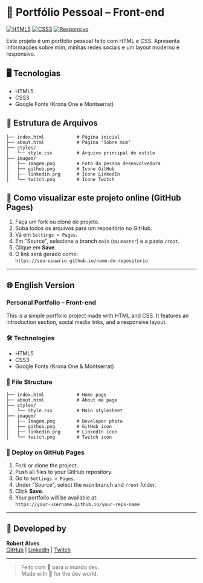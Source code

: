 
# 💼 Portfólio Pessoal – Front-end

[![HTML5](https://img.shields.io/badge/HTML5-E34F26?style=for-the-badge&logo=html5&logoColor=white)](https://developer.mozilla.org/pt-BR/docs/Web/HTML)
[![CSS3](https://img.shields.io/badge/CSS3-1572B6?style=for-the-badge&logo=css3&logoColor=white)](https://developer.mozilla.org/pt-BR/docs/Web/CSS)
[![Responsivo](https://img.shields.io/badge/RESPONSIVO-SIM-22d4fd?style=for-the-badge)](#)

Este projeto é um portfólio pessoal feito com HTML e CSS. Apresenta informações sobre mim, minhas redes sociais e um layout moderno e responsivo.

## 🖥️ Tecnologias

- HTML5  
- CSS3  
- Google Fonts (Krona One e Montserrat)

## 📁 Estrutura de Arquivos

```
├── index.html            # Página inicial
├── about.html            # Página "Sobre mim"
├── styles/
│   └── style.css         # Arquivo principal de estilo
├── imagem/
│   ├── Imagem.png        # Foto da pessoa desenvolvedora
│   ├── github.png        # Ícone GitHub
│   ├── linkedin.png      # Ícone LinkedIn
│   └── twitch.png        # Ícone Twitch
```

## 🚀 Como visualizar este projeto online (GitHub Pages)

1. Faça um fork ou clone do projeto.
2. Suba todos os arquivos para um repositório no GitHub.
3. Vá em `Settings > Pages`.
4. Em "Source", selecione a branch `main` (ou `master`) e a pasta `/root`.
5. Clique em **Save**.
6. O link será gerado como:  
   `https://seu-usuario.github.io/nome-do-repositorio`

---

## 🌐 English Version

### Personal Portfolio – Front-end

This is a simple portfolio project made with HTML and CSS. It features an introduction section, social media links, and a responsive layout.

### 🛠️ Technologies

- HTML5  
- CSS3  
- Google Fonts (Krona One & Montserrat)

### 📁 File Structure

```
├── index.html            # Home page
├── about.html            # About me page
├── styles/
│   └── style.css         # Main stylesheet
├── imagem/
│   ├── Imagem.png        # Developer photo
│   ├── github.png        # GitHub icon
│   ├── linkedin.png      # LinkedIn icon
│   └── twitch.png        # Twitch icon
```

### 🚀 Deploy on GitHub Pages

1. Fork or clone the project.
2. Push all files to your GitHub repository.
3. Go to `Settings > Pages`.
4. Under "Source", select the `main` branch and `/root` folder.
5. Click **Save**.
6. Your portfolio will be available at:  
   `https://your-username.github.io/your-repo-name`

---

## 👤 Developed by

**Robert Alves**  
[GitHub](#) | [LinkedIn](#) | [Twitch](#)

---

> Feito com 💙 para o mundo dev.  
> Made with 💙 for the dev world.

